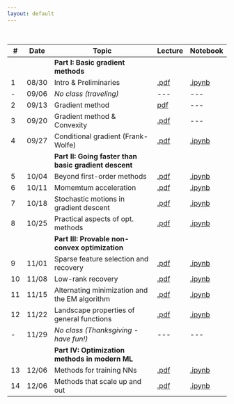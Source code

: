```yaml
---
layout: default
---
```


&nbsp;


| # | Date  | Topic  | Lecture | Notebook  |
|-|-|-|-|-|
| | | **Part I: Basic gradient methods** | | |
| 1 | 08/30 | Intro & Preliminaries  | [.pdf]() | [.ipynb]()
| - | 09/06 | *No class (traveling)* | ---  | ---  |
| 2 | 09/13 | Gradient method | [pdf]()  | --- |
| 3 | 09/20 | Gradient method & Convexity | [.pdf]()  | --- |
| 4 | 09/27 | Conditional gradient (Frank-Wolfe) | [.pdf]()  | [.ipynb]()  |
| | | **Part II: Going faster than basic gradient descent** | | |
| 5 | 10/04 | Beyond first-order methods | [.pdf]()  | [.ipynb]()  |
| 6 | 10/11 | Momemtum acceleration | [.pdf]()  | [.ipynb]()  |
| 7 | 10/18 | Stochastic motions in gradient descent | [.pdf]()  | [.ipynb]()  |
| 8 | 10/25 | Practical aspects of opt. methods | [.pdf]()  | [.ipynb]()  |
| | | **Part III: Provable non-convex optimization** | | |
| 9 | 11/01 | Sparse feature selection and recovery | [.pdf]()  | [.ipynb]()  |
| 10 | 11/08 | Low-rank recovery | [.pdf]()  | [.ipynb]()  |
| 11 | 11/15 | Alternating minimization and the EM algorithm | [.pdf]()  | [.ipynb]()  |
| 12 | 11/22 | Landscape properties of general functions | [.pdf]()  | [.ipynb]()  |
| - | 11/29 | *No class (Thanksgiving - have fun!)* | ---  | ---  |
| | | **Part IV: Optimization methods in modern ML** | | |
| 13 | 12/06 | Methods for training NNs  | [.pdf]()  | [.ipynb]()  |
| 14 | 12/06 | Methods that scale up and out | [.pdf]()  | [.ipynb]()  |


